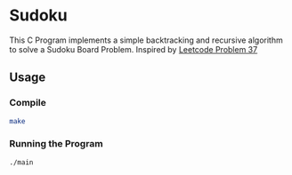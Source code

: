 # Sudoku
This C Program implements a simple backtracking and recursive algorithm to solve a Sudoku Board Problem.
Inspired by [Leetcode Problem 37](https://leetcode.com/problems/sudoku-solver/description/)

## Usage 

### Compile
``` bash
make
```

### Running the Program
``` bash
./main
```

